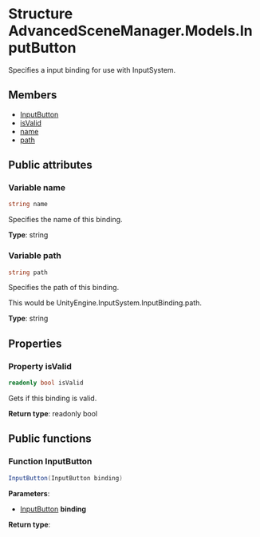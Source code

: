 <a id="Models.InputButton"></a>
# Structure AdvancedSceneManager.Models.InputButton






Specifies a input binding for use with InputSystem.



## Members

* [InputButton](Models.InputButton.md#Models.InputButton_1ab97bdb4c489d86249923af9cd21e9b5c)
* [isValid](Models.InputButton.md#Models.InputButton_1a4f21debe04e1a499f9997058f2c07c2e)
* [name](Models.InputButton.md#Models.InputButton_1a8ccf841cb59e451791bcb2e1ac4f1edc)
* [path](Models.InputButton.md#Models.InputButton_1a46c20eb2a26abeb1e934cd66e1dd6484)

## Public attributes

<a id="Models.InputButton_1a8ccf841cb59e451791bcb2e1ac4f1edc"></a>
### Variable name





```csharp
string name
```

Specifies the name of this binding.





**Type**: string





<a id="Models.InputButton_1a46c20eb2a26abeb1e934cd66e1dd6484"></a>
### Variable path





```csharp
string path
```

Specifies the path of this binding.

This would be UnityEngine.InputSystem.InputBinding.path.



**Type**: string





## Properties

<a id="Models.InputButton_1a4f21debe04e1a499f9997058f2c07c2e"></a>
### Property isValid





```csharp
readonly bool isValid
```

Gets if this binding is valid.





**Return type**: readonly bool





## Public functions

<a id="Models.InputButton_1ab97bdb4c489d86249923af9cd21e9b5c"></a>
### Function InputButton



```csharp
InputButton(InputButton binding)
```







**Parameters**:

* [InputButton](Models.InputButton.md#Models.InputButton) **binding**

**Return type**: 






[static]: https://img.shields.io/badge/-static-lightgrey (static)



